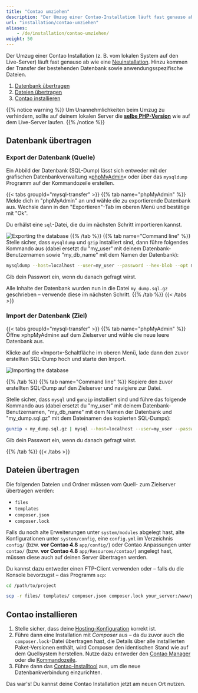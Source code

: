 ```yaml
---
title: "Contao umziehen"
description: "Der Umzug einer Contao-Installation läuft fast genauso ab wie eine Neuinstallation."
url: "installation/contao-umziehen"
aliases:
    - /de/installation/contao-umziehen/
weight: 50
---
```


Der Umzug einer Contao Installation (z.&nbsp;B. vom lokalen System auf den Live-Server) läuft fast genauso ab wie eine
[Neuinstallation](../contao-installieren/). Hinzu kommen der Transfer der bestehenden Datenbank sowie anwendungsspezifische
Dateien.

1. [Datenbank übertragen](#datenbank-übertragen)
2. [Dateien übertragen](#dateien-übertragen)
3. [Contao installieren](#contao-installieren)

{{% notice warning %}}
Um Unannehmlichkeiten beim Umzug zu verhindern, sollte auf deinem lokalen Server die 
**[selbe PHP-Version](../systemvoraussetzungen/#mindestanforderungen-an-php)** wie auf dem Live-Server laufen.
{{% /notice %}}


## Datenbank übertragen
### Export der Datenbank (Quelle)
Ein Abbild der Datenbank (SQL-Dump) lässt sich entweder mit der grafischen Datenbankverwaltung »[phpMyAdmin](https://www.phpmyadmin.net/)« 
oder über das `mysqldump` Programm auf der Kommandozeile erstellen.

{{< tabs groupId="mysql-transfer" >}}
{{% tab name="phpMyAdmin" %}}
Melde dich in "phpMyAdmin" an und wähle die zu exportierende Datenbank aus. Wechsle dann in den "Exportieren"-Tab im 
oberen Menü und bestätige mit "Ok".

Du erhälst eine `sql`-Datei, die du im nächsten Schritt importieren kannst.

![Exporting the database](/de/installation/images/de/datenbank-exportieren.png?classes=shadow)
{{% /tab %}}
{{% tab name="Command line" %}}
Stelle sicher, dass `mysqldump` und `gzip` installiert sind, dann führe folgendes Kommando aus (dabei ersetzt du 
"my_user" mit deinem Datenbank-Benutzernamen sowie "my_db_name" mit dem Namen der Datenbank):

```bash
mysqldump --host=localhost --user=my_user --password --hex-blob --opt my_db_name | gzip -c > my_dump.sql.gz
```

Gib dein Passwort ein, wenn du danach gefragt wirst.

Alle Inhalte der Datenbank wurden nun in die Datei `my_dump.sql.gz` geschrieben – verwende diese im nächsten Schritt.
{{% /tab %}}
{{< /tabs >}}


### Import der Datenbank (Ziel)
{{< tabs groupId="mysql-transfer" >}}
{{% tab name="phpMyAdmin" %}}
Öffne »phpMyAdmin« auf dem Zielserver und wähle die neue leere Datenbank aus.

Klicke auf die »Import«-Schaltfläche im oberen Menü, lade dann den zuvor erstellten SQL-Dump hoch und starte den Import.

![Importing the database](/de/installation/images/de/datenbank-importieren.png?classes=shadow)

{{% /tab %}}
{{% tab name="Command line" %}}
Kopiere den zuvor erstellten SQL-Dump auf den Zielserver und navigiere zur Datei. 

Stelle sicher, dass `mysql` und `gunzip` installiert sind und führe das folgende Kommando aus (dabei ersetzt du 
"my_user" mit deinem Datenbank-Benutzernamen, "my_db_name" mit dem Namen der Datenbank und "my_dump.sql.gz" mit dem
Dateinamen des kopierten SQL-Dumps):

```bash
gunzip < my_dump.sql.gz | mysql --host=localhost --user=my_user --password my_db_name
```

Gib dein Passwort ein, wenn du danach gefragt wirst.

{{% /tab %}}
{{< /tabs >}}


## Dateien übertragen
Die folgenden Dateien und Ordner müssen vom Quell- zum Zielserver übertragen werden:

- `files`
- `templates`
- `composer.json`
- `composer.lock`

Falls du noch alte Erweiterungen unter `system/modules` abgelegt hast, alte Konfigurationen unter `system/config`,
eine `config.yml` im Verzeichnis `config/` (bzw. **vor Contao 4.8** `app/config/`) oder Contao Anpassungen unter
`contao/` (bzw. **vor Contao 4.8**  `app/Resources/contao/`) angelegt hast, müssen diese auch auf deinen Server
übertragen werden.

Du kannst dazu entweder einen FTP-Client verwenden oder – falls du die Konsole bevorzugst – das Programm `scp`:

```bash
cd /path/to/project

scp -r files/ templates/ composer.json composer.lock your_server:/www/project/
```

## Contao installieren

1. Stelle sicher, dass deine  [Hosting-Konfiguration](../contao-installieren/#hosting-konfiguration) korrekt ist.
2. Führe dann eine Installation mit *Composer* aus – da du zuvor auch die `composer.lock`-Datei übertragen hast, die
   Details über alle installierten Paket-Versionen enthält, wird Composer den identischen Stand wie auf dem Quellsystem
   herstellen.
   Nutze dazu entweder den [Contao Manager](#installation-mit-dem-contao-manager) oder die [Kommandozeile](#installation-ueber-die-kommandozeile).
3. Führe dann das [Contao-Installtool](../contao-installtool) aus, um die neue Datenbankverbindung einzurichten.

Das war's! Du kannst deine Contao Installation jetzt am neuen Ort nutzen. 
